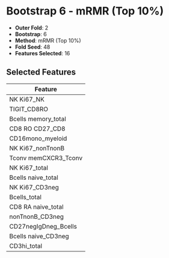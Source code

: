 # Bootstrap 6 - mRMR (Top 10%)

- **Outer Fold**: 2
- **Bootstrap**: 6
- **Method**: mRMR (Top 10%)
- **Fold Seed**: 48
- **Features Selected**: 16

## Selected Features

| Feature |
|---------|
| NK Ki67_NK |
| TIGIT_CD8RO |
| Bcells memory_total |
| CD8 RO CD27_CD8 |
| CD16mono_myeloid |
| NK Ki67_nonTnonB |
| Tconv memCXCR3_Tconv |
| NK Ki67_total |
| Bcells naive_total |
| NK Ki67_CD3neg |
| Bcells_total |
| CD8 RA naive_total |
| nonTnonB_CD3neg |
| CD27negIgDneg_Bcells |
| Bcells naive_CD3neg |
| CD3hi_total |
